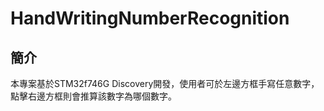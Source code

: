 # HandWritingNumberRecognition

## 簡介
本專案基於STM32f746G Discovery開發，使用者可於左邊方框手寫任意數字，點擊右邊方框則會推算該數字為哪個數字。

